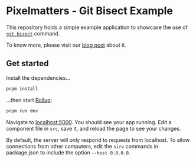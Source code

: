 # Pixelmatters - Git Bisect Example

This repository holds a simple example application to showcase the use of [`git bisect`](https://git-scm.com/docs/git-bisect) command.

To know more, please visit our [blog post](https://www.pixelmatters.com/blog/git-bisect-a-must-have-on-your-toolset) about it.

## Get started

Install the dependencies...

```bash
pnpm install
```

...then start [Rollup](https://rollupjs.org):

```bash
pnpm run dev
```

Navigate to [localhost:5000](http://localhost:5000). You should see your app running. Edit a component file in `src`, save it, and reload the page to see your changes.

By default, the server will only respond to requests from localhost. To allow connections from other computers, edit the `sirv` commands in package.json to include the option `--host 0.0.0.0`.
